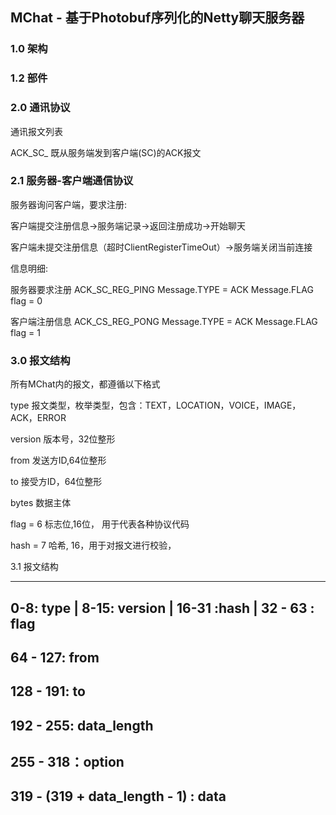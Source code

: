 ## MChat - 基于Photobuf序列化的Netty聊天服务器

### 1.0 架构

### 1.2 部件


  


### 2.0 通讯协议

  


通讯报文列表

  ACK_SC_ 既从服务端发到客户端(SC)的ACK报文


### 2.1 服务器-客户端通信协议

  服务器询问客户端，要求注册:
  
  客户端提交注册信息→服务端记录→返回注册成功→开始聊天
  
  客户端未提交注册信息（超时ClientRegisterTimeOut）→服务端关闭当前连接
  
  信息明细:

  服务器要求注册 ACK_SC_REG_PING Message.TYPE = ACK Message.FLAG flag = 0

  客户端注册信息 ACK_CS_REG_PONG Message.TYPE = ACK Message.FLAG flag = 1
  
### 3.0 报文结构
  
  所有MChat内的报文，都遵循以下格式

  type 报文类型，枚举类型，包含：TEXT，LOCATION，VOICE，IMAGE，ACK，ERROR
  
  version 版本号，32位整形
  
  from 发送方ID,64位整形
  
  to 接受方ID，64位整形
  
  bytes 数据主体
  
  flag = 6 标志位,16位， 用于代表各种协议代码
  
  hash = 7 哈希, 16，用于对报文进行校验，
  
  3.1 报文结构
  
  -------------------------------------------------------------
  0-8: type |  8-15: version | 16-31 :hash   | 32 - 63 : flag  
  -------------------------------------------------------------
  64  - 127: from
  -------------------------------------------------------------
  128 - 191: to
  -------------------------------------------------------------
  192 - 255: data_length
  -------------------------------------------------------------
  255 - 318：option
  -------------------------------------------------------------
  319 - (319 + data_length - 1) : data
  -------------------------------------------------------------
  
  
  
  
 
  
